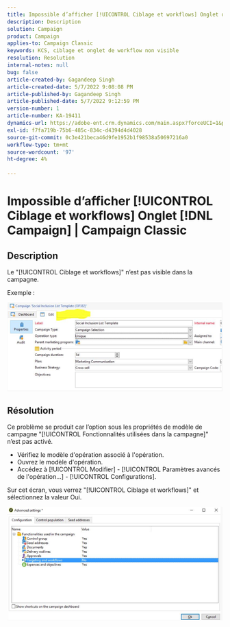 ```yaml
---
title: Impossible d’afficher [!UICONTROL Ciblage et workflows] Onglet dans Campaign | Campaign Classic
description: Description
solution: Campaign
product: Campaign
applies-to: Campaign Classic
keywords: KCS, ciblage et onglet de workflow non visible
resolution: Resolution
internal-notes: null
bug: false
article-created-by: Gagandeep Singh
article-created-date: 5/7/2022 9:08:08 PM
article-published-by: Gagandeep Singh
article-published-date: 5/7/2022 9:12:59 PM
version-number: 1
article-number: KA-19411
dynamics-url: https://adobe-ent.crm.dynamics.com/main.aspx?forceUCI=1&pagetype=entityrecord&etn=knowledgearticle&id=27056eca-49ce-ec11-a7b5-00224809c196
exl-id: f7fa719b-75b6-485c-834c-d4394d4d4028
source-git-commit: 0c3e421beca46d9fe1952b1f98538a50697216a0
workflow-type: tm+mt
source-wordcount: '97'
ht-degree: 4%

---
```


# Impossible d’afficher [!UICONTROL Ciblage et workflows] Onglet [!DNL Campaign] | Campaign Classic

## Description

Le &quot;[!UICONTROL Ciblage et workflows]&quot; n’est pas visible dans la campagne.

Exemple : 

![](assets/___6bf24a6c-4ace-ec11-a7b5-00224809c196___.png)

## Résolution


Ce problème se produit car l’option sous les propriétés de modèle de campagne &quot;[!UICONTROL Fonctionnalités utilisées dans la campagne]&quot; n’est pas activé.



- Vérifiez le modèle d&#39;opération associé à l&#39;opération.
- Ouvrez le modèle d&#39;opération.
- Accédez à [!UICONTROL Modifier] - [!UICONTROL Paramètres avancés de l&#39;opération...] - [!UICONTROL Configurations].




Sur cet écran, vous verrez &quot;[!UICONTROL Ciblage et workflows]&quot; et sélectionnez la valeur Oui.



![](assets/f184a935-4ace-ec11-a7b5-00224809c196.png)
